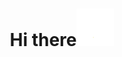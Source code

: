 <h1 align="center">Hi there<img src="https://github.com/Kathryn-Jie/Kathryn-Jie/blob/main/wave.gif" width="60px"/></h1>

<!--
**mide-etan/mide-etan** is a ✨ _special_ ✨ repository because its `README.md` (this file) appears on your GitHub profile.

Here are some ideas to get you started:

- 🔭 I’m currently working on ...
- 🌱 I’m currently learning ...
- 👯 I’m looking to collaborate on ...
- 🤔 I’m looking for help with ...
- 💬 Ask me about ...
- 📫 How to reach me: ...
- 😄 Pronouns: ...
- ⚡ Fun fact: ...
-->
